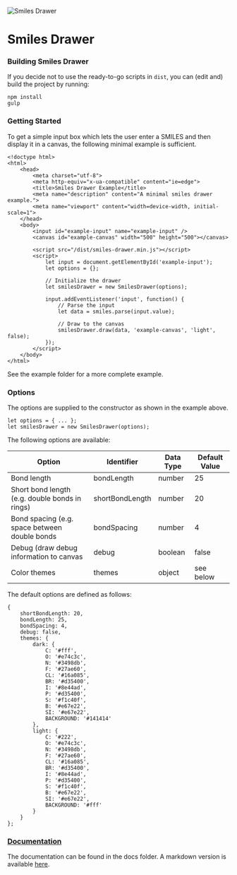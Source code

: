 ![Smiles Drawer](https://github.com/reymond-group/smilesDrawer/blob/master/logo.png?raw=true)
# Smiles Drawer
### Building Smiles Drawer
If you decide not to use the ready-to-go scripts in `dist`, you can (edit and) build the project by running:
```
npm install
gulp
```

### Getting Started
To get a simple input box which lets the user enter a SMILES and then display it in a canvas, the following minimal example is sufficient.

```
<!doctype html>
<html>
    <head>
        <meta charset="utf-8">
        <meta http-equiv="x-ua-compatible" content="ie=edge">
        <title>Smiles Drawer Example</title>
        <meta name="description" content="A minimal smiles drawer example.">
        <meta name="viewport" content="width=device-width, initial-scale=1">
    </head>
    <body>
        <input id="example-input" name="example-input" />
        <canvas id="example-canvas" width="500" height="500"></canvas>

        <script src="/dist/smiles-drawer.min.js"></script>
        <script>
            let input = document.getElementById('example-input');
            let options = {};
            
            // Initialize the drawer
            let smilesDrawer = new SmilesDrawer(options);
            
            input.addEventListener('input', function() {
                // Parse the input
                let data = smiles.parse(input.value);

                // Draw to the canvas
                smilesDrawer.draw(data, 'example-canvas', 'light', false);
            });
        </script>
    </body>
</html>
```
See the example folder for a more complete example.
### Options
The options are supplied to the constructor as shown in the example above.
```
let options = { ... };
let smilesDrawer = new SmilesDrawer(options);
```
The following options are available:

| Option | Identifier | Data Type | Default Value |
|---|---|---|---|
| Bond length | bondLength | number | 25 |
| Short bond length (e.g. double bonds in rings) | shortBondLength  | number | 20 |
| Bond spacing (e.g. space between double bonds | bondSpacing | number | 4 |
| Debug (draw debug information to canvas | debug | boolean | false |
| Color themes | themes | object | see below |


The default options are defined as follows:
```
{
    shortBondLength: 20,
    bondLength: 25,
    bondSpacing: 4,
    debug: false,
    themes: {
        dark: {
            C: '#fff',
            O: '#e74c3c',
            N: '#3498db',
            F: '#27ae60',
            CL: '#16a085',
            BR: '#d35400',
            I: '#8e44ad',
            P: '#d35400',
            S: '#f1c40f',
            B: '#e67e22',
            SI: '#e67e22',
            BACKGROUND: '#141414'
        },
        light: {
            C: '#222',
            O: '#e74c3c',
            N: '#3498db',
            F: '#27ae60',
            CL: '#16a085',
            BR: '#d35400',
            I: '#8e44ad',
            P: '#d35400',
            S: '#f1c40f',
            B: '#e67e22',
            SI: '#e67e22',
            BACKGROUND: '#fff'
        }
    }
};
```
### [Documentation](/doc/all.md)
The documentation can be found in the docs folder. A markdown version is available [here](/doc/all.md).
